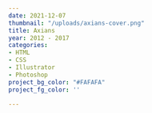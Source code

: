 ```yaml
---
date: 2021-12-07
thumbnail: "/uploads/axians-cover.png"
title: Axians
year: 2012 - 2017
categories:
- HTML
- CSS
- Illustrator
- Photoshop
project_bg_color: "#FAFAFA"
project_fg_color: ''

---
```

